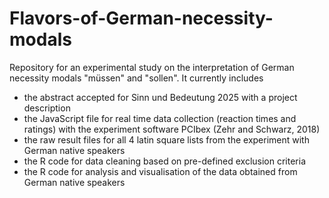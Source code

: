 # Flavors-of-German-necessity-modals
Repository for an experimental study on the interpretation of German necessity modals "müssen" and "sollen". It currently includes 
- the abstract accepted for Sinn und Bedeutung 2025 with a project description
- the JavaScript file for real time data collection (reaction times and ratings) with the experiment software PCIbex (Zehr and Schwarz, 2018)
- the raw result files for all 4 latin square lists from the experiment with German native speakers
- the R code for data cleaning based on pre-defined exclusion criteria 
- the R code for analysis and visualisation of the data obtained from German native speakers
